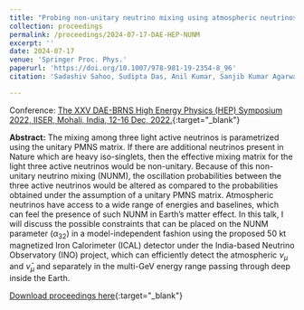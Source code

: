 ```yaml
---
title: "Probing non-unitary neutrino mixing using atmospheric neutrinos at INO-ICAL"
collection: proceedings
permalink: /proceedings/2024-07-17-DAE-HEP-NUNM
excerpt: ''
date: 2024-07-17
venue: 'Springer Proc. Phys.'
paperurl: 'https://doi.org/10.1007/978-981-19-2354-8_96'
citation: 'Sadashiv Sahoo, Sudipta Das, Anil Kumar, Sanjib Kumar Agarwalla, &quot;Probing non-unitary neutrino mixing using atmospheric neutrinos at INO-ICAL&quot;, Proceedings of the XXV DAE-BRNS High Energy Physics (HEP) Symposium 2022, IISER, Mohali, India, 12-16 Dec, 2022. <i>Springer Proc. Phys.</i> 304 (2024) 290-293.'

---
```


Conference: [The XXV DAE-BRNS High Energy Physics (HEP) Symposium 2022, IISER, Mohali, India, 12-16 Dec, 2022.](https://web.iisermohali.ac.in/dept/physics/daehep2022/home.html){:target="_blank"}


**Abstract:** The mixing among three light active neutrinos is parametrized using the unitary PMNS matrix. If there are additional neutrinos present in Nature which are heavy iso-singlets, then the effective mixing matrix for the light three active neutrinos would be non-unitary. Because of this non-unitary neutrino mixing (NUNM), the oscillation probabilities between the three active neutrinos would be altered as compared to the probabilities obtained under the assumption of a unitary PMNS matrix. Atmospheric neutrinos have access to a wide range of energies and baselines, which can feel the presence of such NUNM in Earth’s matter effect. In this talk, I will discuss the possible constraints that can be placed on the NUNM parameter ($\alpha_{32}$) in a model-independent fashion using the proposed 50 kt magnetized Iron Calorimeter (ICAL) detector under the India-based Neutrino Observatory (INO) project, which can efficiently detect the atmospheric $\nu_\mu$ and $\bar{\nu}_\mu$ and separately in the multi-GeV energy range passing through deep inside the Earth.
 
[Download proceedings here](https://doi.org/10.1007/978-981-97-0289-3_63){:target="_blank"}